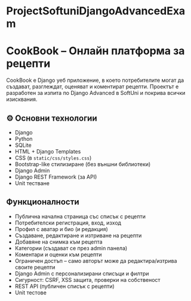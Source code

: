 # ProjectSoftuniDjangoAdvancedExam
# CookBook – Онлайн платформа за рецепти

CookBook е Django уеб приложение, в което потребителите могат да създават, разглеждат, оценяват и коментират рецепти. Проектът е разработен за изпита по Django Advanced в SoftUni и покрива всички изисквания.

## ⚙️ Основни технологии

- Django 
- Python 
- SQLite 
- HTML + Django Templates
- CSS (в `static/css/styles.css`)
- Bootstrap-like стилизиране (без външни библиотеки)
- Django Admin
- Django REST Framework (за API)
- Unit тестване



## Функционалности

-  Публична начална страница със списък с рецепти
-  Потребителски регистрация, вход, изход
-  Профил с аватар и био (и редакция)
-  Създаване, редактиране и изтриване на рецепти
-  Добавяне на снимка към рецепта
-  Категории (създават се през admin панела)
-  Коментари и оценки към рецепти
-  Ограничен достъп – само авторът може да редактира/изтрива своите рецепти
-  Django Admin с персонализирани списъци и филтри
-  Сигурност: CSRF, XSS защита, проверки на собственост
-  REST API (публичен списък с рецепти)
-  Unit тестове

